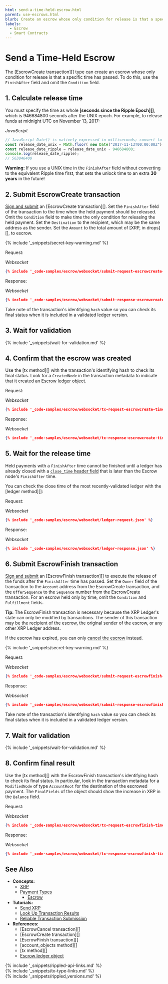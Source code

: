 ```yaml
---
html: send-a-time-held-escrow.html
parent: use-escrows.html
blurb: Create an escrow whose only condition for release is that a specific time has passed.
labels:
  - Escrow
  - Smart Contracts
---
```

# Send a Time-Held Escrow

The [EscrowCreate transaction][] type can create an escrow whose only condition for release is that a specific time has passed. To do this, use the `FinishAfter` field and omit the `Condition` field.

## 1. Calculate release time

You must specify the time as whole **[seconds since the Ripple Epoch][]**, which is 946684800 seconds after the UNIX epoch. For example, to release funds at midnight UTC on November 13, 2017:

<!-- MULTICODE_BLOCK_START -->

*JavaScript*

```js
// JavaScript Date() is natively expressed in milliseconds; convert to seconds
const release_date_unix = Math.floor( new Date("2017-11-13T00:00:00Z") / 1000 );
const release_date_ripple = release_date_unix - 946684800;
console.log(release_date_ripple);
// 563846400
```

<!--{# //Python code works OK but we don't have full examples, so hiding it
*Python 3*

```python
import datetime
release_date_utc = datetime.datetime(2017,11,13,0,0,0,tzinfo=datetime.timezone.utc)
release_date_ripple = int(release_date_utc.timestamp()) - 946684800
print(release_date_ripple)
# 563846400
```

#}-->

<!-- MULTICODE_BLOCK_END -->

**Warning:** If you use a UNIX time in the `FinishAfter` field without converting to the equivalent Ripple time first, that sets the unlock time to an extra **30 years** in the future!

## 2. Submit EscrowCreate transaction

[Sign and submit](transaction-basics.html#signing-and-submitting-transactions) an [EscrowCreate transaction][]. Set the `FinishAfter` field of the transaction to the time when the held payment should be released. Omit the `Condition` field to make time the only condition for releasing the held payment. Set the `Destination` to the recipient, which may be the same address as the sender. Set the `Amount` to the total amount of [XRP, in drops][], to escrow.

{% include '_snippets/secret-key-warning.md' %} <!--#{ fix md highlighting_ #}-->

Request:

<!-- MULTICODE_BLOCK_START -->

*Websocket*

```json
{% include '_code-samples/escrow/websocket/submit-request-escrowcreate-time.json' %}
```

<!-- MULTICODE_BLOCK_END -->

Response:

<!-- MULTICODE_BLOCK_START -->

*Websocket*

```json
{% include '_code-samples/escrow/websocket/submit-response-escrowcreate-time.json' %}
```

<!-- MULTICODE_BLOCK_END -->


Take note of the transaction's identifying `hash` value so you can check its final status when it is included in a validated ledger version.

## 3. Wait for validation

{% include '_snippets/wait-for-validation.md' %} <!--#{ fix md highlighting_ #}-->

## 4. Confirm that the escrow was created

Use the [tx method][] with the transaction's identifying hash to check its final status. Look for a `CreatedNode` in the transaction metadata to indicate that it created an [Escrow ledger object](escrow.html).

Request:

<!-- MULTICODE_BLOCK_START -->

*Websocket*

```json
{% include '_code-samples/escrow/websocket/tx-request-escrowcreate-time.json' %}
```

<!-- MULTICODE_BLOCK_END -->

Response:

<!-- MULTICODE_BLOCK_START -->

*Websocket*

```json
{% include '_code-samples/escrow/websocket/tx-response-escrowcreate-time.json' %}
```

<!-- MULTICODE_BLOCK_END -->

## 5. Wait for the release time

Held payments with a `FinishAfter` time cannot be finished until a ledger has already closed with a [`close_time` header field](ledger-header.html) that is later than the Escrow node's `FinishAfter` time.

You can check the close time of the most recently-validated ledger with the [ledger method][]:

Request:

<!-- MULTICODE_BLOCK_START -->

*Websocket*

```json
{% include '_code-samples/escrow/websocket/ledger-request.json' %}
```

<!-- MULTICODE_BLOCK_END -->

Response:

<!-- MULTICODE_BLOCK_START -->

*Websocket*

```json
{% include '_code-samples/escrow/websocket/ledger-response.json' %}
```

<!-- MULTICODE_BLOCK_END -->


## 6. Submit EscrowFinish transaction

[Sign and submit](transaction-basics.html#signing-and-submitting-transactions) an [EscrowFinish transaction][] to execute the release of the funds after the `FinishAfter` time has passed. Set the `Owner` field of the transaction to the `Account` address from the EscrowCreate transaction, and the `OfferSequence` to the `Sequence` number from the EscrowCreate transaction. For an escrow held only by time, omit the `Condition` and `Fulfillment` fields.

**Tip:** The EscrowFinish transaction is necessary because the XRP Ledger's state can only be modified by transactions. The sender of this transaction may be the recipient of the escrow, the original sender of the escrow, or any other XRP Ledger address.

If the escrow has expired, you can only [cancel the escrow](cancel-an-expired-escrow.html) instead.

{% include '_snippets/secret-key-warning.md' %} <!--#{ fix md highlighting_ #}-->

Request:

<!-- MULTICODE_BLOCK_START -->

*Websocket*

```json
{% include '_code-samples/escrow/websocket/submit-request-escrowfinish-time.json' %}
```

<!-- MULTICODE_BLOCK_END -->

Response:

<!-- MULTICODE_BLOCK_START -->

*Websocket*

```json
{% include '_code-samples/escrow/websocket/submit-response-escrowfinish-time.json' %}
```

<!-- MULTICODE_BLOCK_END -->

Take note of the transaction's identifying `hash` value so you can check its final status when it is included in a validated ledger version.

## 7. Wait for validation

{% include '_snippets/wait-for-validation.md' %} <!--#{ fix md highlighting_ #}-->

## 8. Confirm final result

Use the [tx method][] with the EscrowFinish transaction's identifying hash to check its final status. In particular, look in the transaction metadata for a `ModifiedNode` of type `AccountRoot` for the destination of the escrowed payment. The `FinalFields` of the object should show the increase in XRP in the `Balance` field.

Request:

<!-- MULTICODE_BLOCK_START -->

*Websocket*

```json
{% include '_code-samples/escrow/websocket/tx-request-escrowfinish-time.json' %}
```

<!-- MULTICODE_BLOCK_END -->

Response:

<!-- MULTICODE_BLOCK_START -->

*Websocket*

```json
{% include '_code-samples/escrow/websocket/tx-response-escrowfinish-time.json' %}
```

<!-- MULTICODE_BLOCK_END -->


## See Also

- **Concepts:**
    - [XRP](xrp.html)
    - [Payment Types](payment-types.html)
        - [Escrow](escrow.html)
- **Tutorials:**
    - [Send XRP](send-xrp.html)
    - [Look Up Transaction Results](look-up-transaction-results.html)
    - [Reliable Transaction Submission](reliable-transaction-submission.html)
- **References:**
    - [EscrowCancel transaction][]
    - [EscrowCreate transaction][]
    - [EscrowFinish transaction][]
    - [account_objects method][]
    - [tx method][]
    - [Escrow ledger object](escrow-object.html)

<!--{# common link defs #}-->
{% include '_snippets/rippled-api-links.md' %}			
{% include '_snippets/tx-type-links.md' %}			
{% include '_snippets/rippled_versions.md' %}
